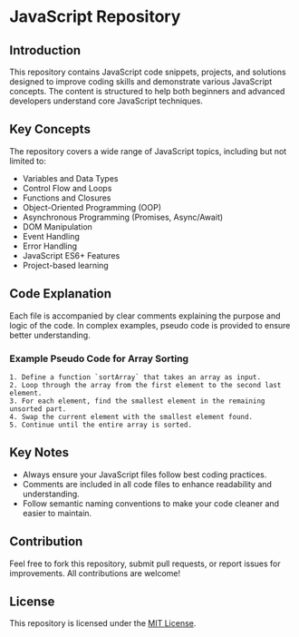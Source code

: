 # JavaScript Repository

## Introduction
This repository contains JavaScript code snippets, projects, and solutions designed to improve coding skills and demonstrate various JavaScript concepts. The content is structured to help both beginners and advanced developers understand core JavaScript techniques.

## Key Concepts
The repository covers a wide range of JavaScript topics, including but not limited to:
- Variables and Data Types
- Control Flow and Loops
- Functions and Closures
- Object-Oriented Programming (OOP)
- Asynchronous Programming (Promises, Async/Await)
- DOM Manipulation
- Event Handling
- Error Handling
- JavaScript ES6+ Features
- Project-based learning

## Code Explanation
Each file is accompanied by clear comments explaining the purpose and logic of the code. In complex examples, pseudo code is provided to ensure better understanding.

### Example Pseudo Code for Array Sorting
```
1. Define a function `sortArray` that takes an array as input.
2. Loop through the array from the first element to the second last element.
3. For each element, find the smallest element in the remaining unsorted part.
4. Swap the current element with the smallest element found.
5. Continue until the entire array is sorted.
```



## Key Notes
- Always ensure your JavaScript files follow best coding practices.
- Comments are included in all code files to enhance readability and understanding.
- Follow semantic naming conventions to make your code cleaner and easier to maintain.

## Contribution
Feel free to fork this repository, submit pull requests, or report issues for improvements. All contributions are welcome!

## License
This repository is licensed under the [MIT License](LICENSE).

